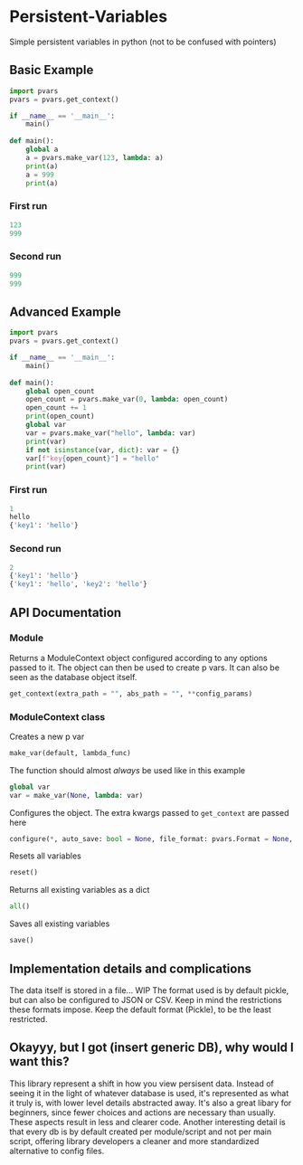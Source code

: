 # Persistent-Variables
Simple persistent variables in python (not to be confused with pointers)

## Basic Example
```python
import pvars
pvars = pvars.get_context()

if __name__ == '__main__':
    main()
 
def main():
    global a
    a = pvars.make_var(123, lambda: a)
    print(a)
    a = 999
    print(a)
```
### First run
```python
123
999
```
### Second run
```python
999
999
```

## Advanced Example
```python
import pvars
pvars = pvars.get_context()

if __name__ == '__main__':
    main()
 
def main():
    global open_count
    open_count = pvars.make_var(0, lambda: open_count)
    open_count += 1
    print(open_count)
    global var
    var = pvars.make_var("hello", lambda: var)
    print(var)
    if not isinstance(var, dict): var = {}
    var[f"key{open_count}"] = "hello"
    print(var)
```
### First run
```python
1
hello
{'key1': 'hello'}
```
### Second run
```python
2
{'key1': 'hello'}
{'key1': 'hello', 'key2': 'hello'}
```

## API Documentation
### Module
Returns a ModuleContext object configured according to any options passed to it. The object can then be used to create p vars. It can also be seen as the database object itself.
```python
get_context(extra_path = "", abs_path = "", **config_params)
```


### ModuleContext class
Creates a new p var
```python
make_var(default, lambda_func)
```
The function should almost _always_ be used like in this example
```python
global var
var = make_var(None, lambda: var)
```

Configures the object. The extra kwargs passed to `get_context` are passed here
```python
configure(*, auto_save: bool = None, file_format: pvars.Format = None, extra_param: dict = None)
```

Resets all variables
```python
reset()
```

Returns all existing variables as a dict
```python
all()
```

Saves all existing variables
```python
save()
```

## Implementation details and complications
The data itself is stored in a file... WIP The format used is by default pickle, but can also be configured to JSON or CSV. Keep in mind the restrictions these formats impose. Keep the default format (Pickle), to be the least restricted.

## Okayyy, but I got (insert generic DB), why would I want this?
This library represent a shift in how you view persisent data. Instead of seeing it in the light of whatever database is used, it's represented as what it truly is, with lower level details abstracted away. It's also a great libary for beginners, since fewer choices and actions are necessary than usually. These aspects result in less and clearer code. Another interesting detail is that every db is by default created per module/script and not per main script, offering library developers a cleaner and more standardized alternative to config files.  
